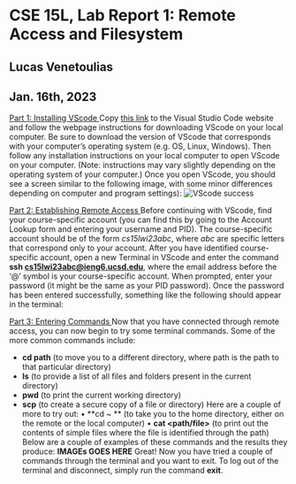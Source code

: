 # CSE 15L, Lab Report 1: Remote Access and Filesystem
## Lucas Venetoulias 
## Jan. 16th, 2023


<ins> Part 1: Installing VScode </ins>
Copy [this link](https://code.visualstudio.com/) to the Visual Studio Code website and follow the webpage instructions for downloading VScode on your local computer. Be sure to download the version of VScode that corresponds with your computer’s operating system (e.g. OS, Linux, Windows). 
Then follow any installation instructions on your local computer to open VScode on your computer. (Note: instructions may vary slightly depending on the operating system of your computer.) Once you open VScode, you should see a screen similar to the following image, with some minor differences depending on computer and program settings):
![VScode success](/cse15l-lab-reports/VScode.setup.jpg)


<ins> Part 2: Establishing Remote Access </ins>
Before continuing with VScode, find your course-specific account (you can find this by going to the Account Lookup form and entering your username and PID). The course-specific account should be of the form *cs15lwi23abc*, where *abc* are specific letters that correspond only to your account.
After you have identified course-specific account, open a new Terminal in VScode and enter the command **ssh cs15lwi23abc@ieng6.ucsd.edu**, where the email address before the ‘@’ symbol is your course-specific account. When prompted, enter your password (it might be the same as your PID password). Once the password has been entered successfully, something like the following should appear in the terminal:


<ins> Part 3: Entering Commands </ins>
Now that you have connected through remote access, you can now begin to try some terminal commands. Some of the more common commands include:
* **cd path** (to move you to a different directory, where path is the path to that particular directory)
* **ls** (to provide a list of all files and folders present in the current directory)
* **pwd** (to print the current working directory)
* **scp** (to create a secure copy of a file or directory)
Here are a couple of more to try out:
•	**cd ~ ** (to take you to the home directory, either on the remote or the local computer)
•	**cat <path/file>** (to print out the contents of simple files where the file is identified through the path)
Below are a couple of examples of these commands and the results they produce:
**IMAGEs GOES HERE**
Great! Now you have tried a couple of commands through the terminal and you want to exit. To log out of the terminal and disconnect, simply run the command **exit**.






